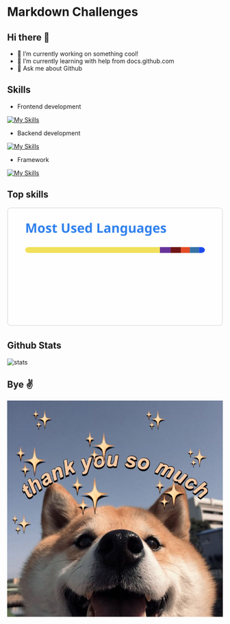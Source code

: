 # Markdown Challenges


## Hi there 👋
- 🔭 I’m currently working on something cool!
- 🌱 I’m currently learning with help from docs.github.com
- 💬 Ask me about Github


## Skills

- Frontend development

[![My Skills](https://skillicons.dev/icons?i=js,html,css,bootstrap)](https://skillicons.dev)

- Backend development

[![My Skills](https://skillicons.dev/icons?i=ruby,py,nodejs,go)](https://skillicons.dev)

- Framework

[![My Skills](https://skillicons.dev/icons?i=react)](https://skillicons.dev)


## Top skills

![My top skills](top-langs.svg)

## Github Stats

![stats](https://github-readme-stats.vercel.app/api?username=ngomanhhoang&show_icons=true&locale=en)


## Bye ✌️

![bye image](7988e07fafa8fc3b73ed76e4cbdd573e.jpg)
